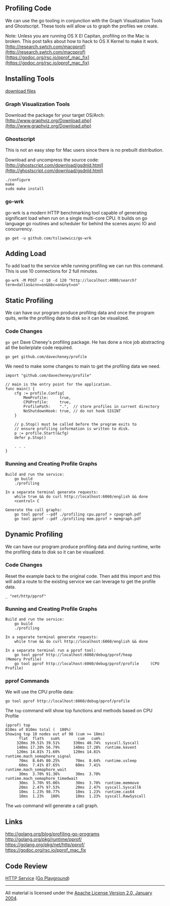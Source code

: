 ## Profiling Code

We can use the go tooling in conjunction with the Graph Visualization Tools and Ghostscript. These tools will allow us to graph the profiles we create.

Note: Unless you are running OS X El Capitan, profiling on the Mac is broken. This post talks about how to hack to OS X Kernel to make it work.  
[http://research.swtch.com/macpprof](http://research.swtch.com/macpprof)  
[https://godoc.org/rsc.io/pprof_mac_fix](https://godoc.org/rsc.io/pprof_mac_fix)

## Installing Tools

[download files](https://drive.google.com/?pli=1&authuser=0#folders/0B8nQmHFH90Pkck13MVVLcko5OGc)

### Graph Visualization Tools

Download the package for your target OS/Arch:
[http://www.graphviz.org/Download.php](http://www.graphviz.org/Download.php)

### Ghostscript

This is not an easy step for Mac users since there is no prebuilt distribution.

Download and uncompress the source code:
[http://ghostscript.com/download/gsdnld.html](http://ghostscript.com/download/gsdnld.html)

	./configure
	make
	sudo make install


### go-wrk

go-wrk is a modern HTTP benchmarking tool capable of generating significant load when run on a single multi-core CPU. It builds on go language go routines and scheduler for behind the scenes async IO and concurrency.

	go get -u github.com/tsliwowicz/go-wrk

## Adding Load

To add load to the service while running profiling we can run this command. This is use 10 connections for 2 full minutes.

	go-wrk -M POST -c 10 -d 120 "http://localhost:4000/search?term=dallas&cnn=on&bbc=on&nyt=on"
















## Static Profiling

We can have our program produce profiling data and once the program quits, write the profiling data to disk so it can be visualized.

### Code Changes

`go get` Dave Cheney's profiling package. He has done a nice job abstracting all the boilerplate code required.

	go get github.com/davecheney/profile

We need to make some changes to main to get the profiling data we need.

    import "github.com/davecheney/profile"

	// main is the entry point for the application.
	func main() {
		cfg := profile.Config{
			MemProfile:     true,
			CPUProfile:     true,
			ProfilePath:    ".",  // store profiles in current directory
			NoShutdownHook: true, // do not hook SIGINT
		}

		// p.Stop() must be called before the program exits to
		// ensure profiling information is written to disk.
		p := profile.Start(&cfg)
		defer p.Stop()

		. . .
	}

### Running and Creating Profile Graphs

	Build and run the service:
		go build
		./profiling
	
	In a separate terminal generate requests:
		while true && do curl http://localhost:6060/english && done
		<control> C
    
    Generate the call graphs:
    	go tool pprof --pdf ./profiling cpu.pprof > cpugraph.pdf
		go tool pprof --pdf ./profiling mem.pprof > memgraph.pdf

## Dynamic Profiling

We can have our program produce profiling data and during runtime, write the profiling data to disk so it can be visualized.

### Code Changes

Reset the example back to the original code. Then add this import and this will add a route to the existing service we can leverage to get the profile data.

	_ "net/http/pprof"

### Running and Creating Profile Graphs

	Build and run the service:
		go build
		./profiling
	
	In a separate terminal generate requests:
		while true && do curl http://localhost:6060/english && done

	In a separate terminal run a pprof tool:
		go tool pprof http://localhost:6060/debug/pprof/heap		(Memory Profile)
		go tool pprof http://localhost:6060/debug/pprof/profile   	(CPU Profile)

### pprof Commands

We will use the CPU profile data:

	go tool pprof http://localhost:6060/debug/pprof/profile

The `top` command will show top functions and methods based on CPU Profile

	(pprof) top
	810ms of 810ms total (  100%)
	Showing top 10 nodes out of 98 (cum >= 10ms)
	      flat  flat%   sum%        cum   cum%
	     320ms 39.51% 39.51%      330ms 40.74%  syscall.Syscall
	     140ms 17.28% 56.79%      140ms 17.28%  runtime.kevent
	     120ms 14.81% 71.60%      120ms 14.81%  runtime.mach_semaphore_signal
	      70ms  8.64% 80.25%       70ms  8.64%  runtime.usleep
	      60ms  7.41% 87.65%       60ms  7.41%  runtime.mach_semaphore_wait
	      30ms  3.70% 91.36%       30ms  3.70%  runtime.mach_semaphore_timedwait
	      30ms  3.70% 95.06%       30ms  3.70%  runtime.memmove
	      20ms  2.47% 97.53%       20ms  2.47%  syscall.Syscall6
	      10ms  1.23% 98.77%       10ms  1.23%  runtime.cas64
	      10ms  1.23%   100%       10ms  1.23%  syscall.RawSyscall

The `web` command will generate a call graph.

## Links

http://golang.org/blog/profiling-go-programs  
http://golang.org/pkg/runtime/pprof/  
https://golang.org/pkg/net/http/pprof/  
https://godoc.org/rsc.io/pprof_mac_fix

## Code Review

[HTTP Service](helloHTTP.go) ([Go Playground](http://play.golang.org/p/XcpEreJ9zg))
___
All material is licensed under the [Apache License Version 2.0, January 2004](http://www.apache.org/licenses/LICENSE-2.0).
